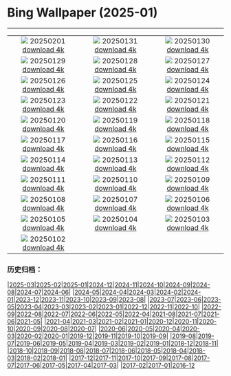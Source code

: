 # Bing Wallpaper (2025-01)
**************
| | | |
| :----: | :----: | :----: |
| ![](https://www.bing.com/th?id=OHR.FestungKonigsteinElbsandsteingebirge_ES-ES5179656968_1920x1080.jpg) 20250201 [download 4k](https://www.bing.com/th?id=OHR.FestungKonigsteinElbsandsteingebirge_ES-ES5179656968_UHD.jpg) | ![](https://www.bing.com/th?id=OHR.TenerifeCarnival2025_ES-ES0044754668_1920x1080.jpg) 20250131 [download 4k](https://www.bing.com/th?id=OHR.TenerifeCarnival2025_ES-ES0044754668_UHD.jpg) | ![](https://www.bing.com/th?id=OHR.OrdesaSpain_ES-ES4787929078_1920x1080.jpg) 20250130 [download 4k](https://www.bing.com/th?id=OHR.OrdesaSpain_ES-ES4787929078_UHD.jpg) |
| ![](https://www.bing.com/th?id=OHR.LunarDragon_ES-ES3892690560_1920x1080.jpg) 20250129 [download 4k](https://www.bing.com/th?id=OHR.LunarDragon_ES-ES3892690560_UHD.jpg) | ![](https://www.bing.com/th?id=OHR.FlyingOwl_ES-ES3769864994_1920x1080.jpg) 20250128 [download 4k](https://www.bing.com/th?id=OHR.FlyingOwl_ES-ES3769864994_UHD.jpg) | ![](https://www.bing.com/th?id=OHR.CanyonSnow_ES-ES3550411981_1920x1080.jpg) 20250127 [download 4k](https://www.bing.com/th?id=OHR.CanyonSnow_ES-ES3550411981_UHD.jpg) |
| ![](https://www.bing.com/th?id=OHR.FrostedBeech_ES-ES3324166189_1920x1080.jpg) 20250126 [download 4k](https://www.bing.com/th?id=OHR.FrostedBeech_ES-ES3324166189_UHD.jpg) | ![](https://www.bing.com/th?id=OHR.PortoSunset_ES-ES3099666552_1920x1080.jpg) 20250125 [download 4k](https://www.bing.com/th?id=OHR.PortoSunset_ES-ES3099666552_UHD.jpg) | ![](https://www.bing.com/th?id=OHR.IcelandGeyser_ES-ES1598539119_1920x1080.jpg) 20250124 [download 4k](https://www.bing.com/th?id=OHR.IcelandGeyser_ES-ES1598539119_UHD.jpg) |
| ![](https://www.bing.com/th?id=OHR.DeerValley_ES-ES7003891910_1920x1080.jpg) 20250123 [download 4k](https://www.bing.com/th?id=OHR.DeerValley_ES-ES7003891910_UHD.jpg) | ![](https://www.bing.com/th?id=OHR.PetraMonastery_ES-ES6740525723_1920x1080.jpg) 20250122 [download 4k](https://www.bing.com/th?id=OHR.PetraMonastery_ES-ES6740525723_UHD.jpg) | ![](https://www.bing.com/th?id=OHR.DutchSquirrel_ES-ES3993162395_1920x1080.jpg) 20250121 [download 4k](https://www.bing.com/th?id=OHR.DutchSquirrel_ES-ES3993162395_UHD.jpg) |
| ![](https://www.bing.com/th?id=OHR.LasCarantonas_ES-ES8729775352_1920x1080.jpg) 20250120 [download 4k](https://www.bing.com/th?id=OHR.LasCarantonas_ES-ES8729775352_UHD.jpg) | ![](https://www.bing.com/th?id=OHR.NeptunesGrotto_ES-ES8086917702_1920x1080.jpg) 20250119 [download 4k](https://www.bing.com/th?id=OHR.NeptunesGrotto_ES-ES8086917702_UHD.jpg) | ![](https://www.bing.com/th?id=OHR.WhiteSandsNP_ES-ES5591219937_1920x1080.jpg) 20250118 [download 4k](https://www.bing.com/th?id=OHR.WhiteSandsNP_ES-ES5591219937_UHD.jpg) |
| ![](https://www.bing.com/th?id=OHR.PelicanPortrait_ES-ES5278780301_1920x1080.jpg) 20250117 [download 4k](https://www.bing.com/th?id=OHR.PelicanPortrait_ES-ES5278780301_UHD.jpg) | ![](https://www.bing.com/th?id=OHR.SanAntonJaen_ES-ES3301530982_1920x1080.jpg) 20250116 [download 4k](https://www.bing.com/th?id=OHR.SanAntonJaen_ES-ES3301530982_UHD.jpg) | ![](https://www.bing.com/th?id=OHR.MuseumCourt_ES-ES2025282183_1920x1080.jpg) 20250115 [download 4k](https://www.bing.com/th?id=OHR.MuseumCourt_ES-ES2025282183_UHD.jpg) |
| ![](https://www.bing.com/th?id=OHR.CadizSpain_ES-ES9539607355_1920x1080.jpg) 20250114 [download 4k](https://www.bing.com/th?id=OHR.CadizSpain_ES-ES9539607355_UHD.jpg) | ![](https://www.bing.com/th?id=OHR.CoastalWales_ES-ES0632862256_1920x1080.jpg) 20250113 [download 4k](https://www.bing.com/th?id=OHR.CoastalWales_ES-ES0632862256_UHD.jpg) | ![](https://www.bing.com/th?id=OHR.CrescentTail_ES-ES9658344168_1920x1080.jpg) 20250112 [download 4k](https://www.bing.com/th?id=OHR.CrescentTail_ES-ES9658344168_UHD.jpg) |
| ![](https://www.bing.com/th?id=OHR.MeknesMorocco_ES-ES8743532455_1920x1080.jpg) 20250111 [download 4k](https://www.bing.com/th?id=OHR.MeknesMorocco_ES-ES8743532455_UHD.jpg) | ![](https://www.bing.com/th?id=OHR.BubbleLake_ES-ES9230701084_1920x1080.jpg) 20250110 [download 4k](https://www.bing.com/th?id=OHR.BubbleLake_ES-ES9230701084_UHD.jpg) | ![](https://www.bing.com/th?id=OHR.RavennaBasilica_ES-ES6729761925_1920x1080.jpg) 20250109 [download 4k](https://www.bing.com/th?id=OHR.RavennaBasilica_ES-ES6729761925_UHD.jpg) |
| ![](https://www.bing.com/th?id=OHR.GreatWallStairs_ES-ES6386971861_1920x1080.jpg) 20250108 [download 4k](https://www.bing.com/th?id=OHR.GreatWallStairs_ES-ES6386971861_UHD.jpg) | ![](https://www.bing.com/th?id=OHR.BouldersNZ_ES-ES6118203530_1920x1080.jpg) 20250107 [download 4k](https://www.bing.com/th?id=OHR.BouldersNZ_ES-ES6118203530_UHD.jpg) | ![](https://www.bing.com/th?id=OHR.NamibiaDunes_ES-ES5811843699_1920x1080.jpg) 20250106 [download 4k](https://www.bing.com/th?id=OHR.NamibiaDunes_ES-ES5811843699_UHD.jpg) |
| ![](https://www.bing.com/th?id=OHR.GeneralWinterNavarre_ES-ES5527142777_1920x1080.jpg) 20250105 [download 4k](https://www.bing.com/th?id=OHR.GeneralWinterNavarre_ES-ES5527142777_UHD.jpg) | ![](https://www.bing.com/th?id=OHR.VietnamFalls_ES-ES5222423755_1920x1080.jpg) 20250104 [download 4k](https://www.bing.com/th?id=OHR.VietnamFalls_ES-ES5222423755_UHD.jpg) | ![](https://www.bing.com/th?id=OHR.TolkienOxford_ES-ES4772799027_1920x1080.jpg) 20250103 [download 4k](https://www.bing.com/th?id=OHR.TolkienOxford_ES-ES4772799027_UHD.jpg) |
| ![](https://www.bing.com/th?id=OHR.ArdezSwitzerland_ES-ES4481408701_1920x1080.jpg) 20250102 [download 4k](https://www.bing.com/th?id=OHR.ArdezSwitzerland_ES-ES4481408701_UHD.jpg) |  |  |

### 历史归档：

|[2025-03](/../2025-03/2025-03.md)|[2025-02](/../2025-02/2025-02.md)|[2025-01](/2025-01.md)|[2024-12](/../2024-12/2024-12.md)|[2024-11](/../2024-11/2024-11.md)|[2024-10](/../2024-10/2024-10.md)|[2024-09](/../2024-09/2024-09.md)|[2024-08](/../2024-08/2024-08.md)|[2024-07](/../2024-07/2024-07.md)|[2024-06](/../2024-06/2024-06.md)|
|[2024-05](/../2024-05/2024-05.md)|[2024-04](/../2024-04/2024-04.md)|[2024-03](/../2024-03/2024-03.md)|[2024-02](/../2024-02/2024-02.md)|[2024-01](/../2024-01/2024-01.md)|[2023-12](/../2023-12/2023-12.md)|[2023-11](/../2023-11/2023-11.md)|[2023-10](/../2023-10/2023-10.md)|[2023-09](/../2023-09/2023-09.md)|[2023-08](/../2023-08/2023-08.md)|
|[2023-07](/../2023-07/2023-07.md)|[2023-06](/../2023-06/2023-06.md)|[2023-05](/../2023-05/2023-05.md)|[2023-04](/../2023-04/2023-04.md)|[2023-03](/../2023-03/2023-03.md)|[2023-02](/../2023-02/2023-02.md)|[2023-01](/../2023-01/2023-01.md)|[2022-12](/../2022-12/2022-12.md)|[2022-11](/../2022-11/2022-11.md)|[2022-10](/../2022-10/2022-10.md)|
|[2022-09](/../2022-09/2022-09.md)|[2022-08](/../2022-08/2022-08.md)|[2022-07](/../2022-07/2022-07.md)|[2022-06](/../2022-06/2022-06.md)|[2022-05](/../2022-05/2022-05.md)|[2022-04](/../2022-04/2022-04.md)|[2021-08](/../2021-08/2021-08.md)|[2021-07](/../2021-07/2021-07.md)|[2021-06](/../2021-06/2021-06.md)|[2021-05](/../2021-05/2021-05.md)|
|[2021-04](/../2021-04/2021-04.md)|[2021-03](/../2021-03/2021-03.md)|[2021-02](/../2021-02/2021-02.md)|[2021-01](/../2021-01/2021-01.md)|[2020-12](/../2020-12/2020-12.md)|[2020-11](/../2020-11/2020-11.md)|[2020-10](/../2020-10/2020-10.md)|[2020-09](/../2020-09/2020-09.md)|[2020-08](/../2020-08/2020-08.md)|[2020-07](/../2020-07/2020-07.md)|
|[2020-06](/../2020-06/2020-06.md)|[2020-05](/../2020-05/2020-05.md)|[2020-04](/../2020-04/2020-04.md)|[2020-03](/../2020-03/2020-03.md)|[2020-02](/../2020-02/2020-02.md)|[2020-01](/../2020-01/2020-01.md)|[2019-12](/../2019-12/2019-12.md)|[2019-11](/../2019-11/2019-11.md)|[2019-10](/../2019-10/2019-10.md)|[2019-09](/../2019-09/2019-09.md)|
|[2019-08](/../2019-08/2019-08.md)|[2019-07](/../2019-07/2019-07.md)|[2019-06](/../2019-06/2019-06.md)|[2019-05](/../2019-05/2019-05.md)|[2019-04](/../2019-04/2019-04.md)|[2019-03](/../2019-03/2019-03.md)|[2019-02](/../2019-02/2019-02.md)|[2019-01](/../2019-01/2019-01.md)|[2018-12](/../2018-12/2018-12.md)|[2018-11](/../2018-11/2018-11.md)|
|[2018-10](/../2018-10/2018-10.md)|[2018-09](/../2018-09/2018-09.md)|[2018-08](/../2018-08/2018-08.md)|[2018-07](/../2018-07/2018-07.md)|[2018-06](/../2018-06/2018-06.md)|[2018-05](/../2018-05/2018-05.md)|[2018-04](/../2018-04/2018-04.md)|[2018-03](/../2018-03/2018-03.md)|[2018-02](/../2018-02/2018-02.md)|[2018-01](/../2018-01/2018-01.md)|
|[2017-12](/../2017-12/2017-12.md)|[2017-11](/../2017-11/2017-11.md)|[2017-10](/../2017-10/2017-10.md)|[2017-09](/../2017-09/2017-09.md)|[2017-08](/../2017-08/2017-08.md)|[2017-07](/../2017-07/2017-07.md)|[2017-06](/../2017-06/2017-06.md)|[2017-05](/../2017-05/2017-05.md)|[2017-04](/../2017-04/2017-04.md)|[2017-03](/../2017-03/2017-03.md)|
|[2017-02](/../2017-02/2017-02.md)|[2017-01](/../2017-01/2017-01.md)|[2016-12](/../2016-12/2016-12.md)